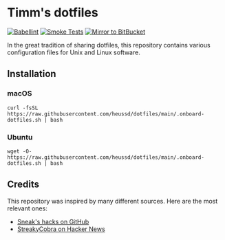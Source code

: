 # Timm's dotfiles

[![Babellint](https://github.com/heussd/dotfiles/actions/workflows/babellint.yml/badge.svg)](https://github.com/heussd/dotfiles/actions/workflows/babellint.yml)
[![Smoke Tests](https://github.com/heussd/dotfiles/actions/workflows/smoke-tests.yml/badge.svg)](https://github.com/heussd/dotfiles/actions/workflows/smoke-tests.yml)
[![Mirror to BitBucket](https://github.com/heussd/dotfiles/actions/workflows/mirror-to-bitbucket.yml/badge.svg)](https://github.com/heussd/dotfiles/actions/workflows/mirror-to-bitbucket.yml)


In the great tradition of sharing dotfiles, this repository contains various configuration files for Unix and Linux software.


## Installation


### macOS

	curl -fsSL https://raw.githubusercontent.com/heussd/dotfiles/main/.onboard-dotfiles.sh | bash


### Ubuntu

	wget -O- https://raw.githubusercontent.com/heussd/dotfiles/main/.onboard-dotfiles.sh | bash


## Credits

This repository was inspired by many different sources. Here are the most relevant ones:

- [Sneak's hacks on GitHub](https://github.com/sneak/hacks/)
- [StreakyCobra on Hacker News](https://news.ycombinator.com/item?id=11071754)
